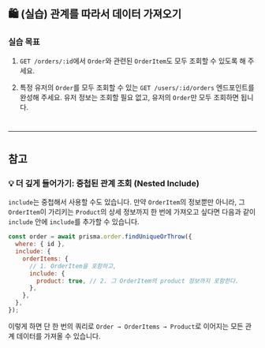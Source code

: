 ## 🛍️ (실습) 관계를 따라서 데이터 가져오기

### 실습 목표

1. `GET /orders/:id`에서 `Order`와 관련된 `OrderItem`도 모두 조회할 수 있도록 해 주세요.

2. 특정 유저의 `Order`를 모두 조회할 수 있는 `GET /users/:id/orders` 엔드포인트를 완성해 주세요. 유저 정보는 조회할 필요 없고, 유저의 `Order`만 모두 조회하면 됩니다.

#

#

#

#

---

#

#

#

#

## 참고

### 💡 더 깊게 들어가기: 중첩된 관계 조회 (Nested Include)

`include`는 중첩해서 사용할 수도 있습니다. 만약 `OrderItem`의 정보뿐만 아니라, 그 `OrderItem`이 가리키는 `Product`의 상세 정보까지 한 번에 가져오고 싶다면 다음과 같이 `include` 안에 `include`를 추가할 수 있습니다.

```javascript
const order = await prisma.order.findUniqueOrThrow({
  where: { id },
  include: {
    orderItems: {
      // 1. OrderItem을 포함하고,
      include: {
        product: true, // 2. 그 OrderItem의 product 정보까지 포함한다.
      },
    },
  },
});
```

이렇게 하면 단 한 번의 쿼리로 `Order → OrderItems → Product`로 이어지는 모든 관계 데이터를 가져올 수 있습니다.
